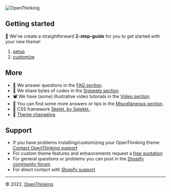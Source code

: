 ![OpenThinking](https://raw.githubusercontent.com/openxthinking/docsy/master/docs/_media/logo.png)

## Getting started

🚀 We've create a straightforward __2-step-guide__ for you to get started with your new theme!

1. [setup](setup)
2. [customize](custom)

## More

- 🎯 We answer questions in the [FAQ section](faq).
- 📗 We share bytes of codes in the [Snippets section](snippets).
- 📽 We have (some) illustrative video tutorials in the [Video section](video).
- 🎰 You can find some more answers or tips in the [Miscellaneous section](misc).
- 🐲 CSS framework [Skelet. by Selekkt.](https://selekkt.dk/skelet/v3/?ref=openthinking).
- 📝 [Theme changelog](https://openthinking.net/changelog/bullet.md).

## Support

- If you have problems installing/customizing your OpenThinking theme [Contact OpenThinking support]()
- For custom theme features and enhancements request a [free quotation]()
- For general questions or problems you can post in the [Shopify community forum](https://community.shopify.com/).
- For direct contact with [Shopify support](https://help.shopify.com/en/questions#/login)

---
&copy; 2022, [OpenThinking](https://openthinking.net/?ref=ghsb)
